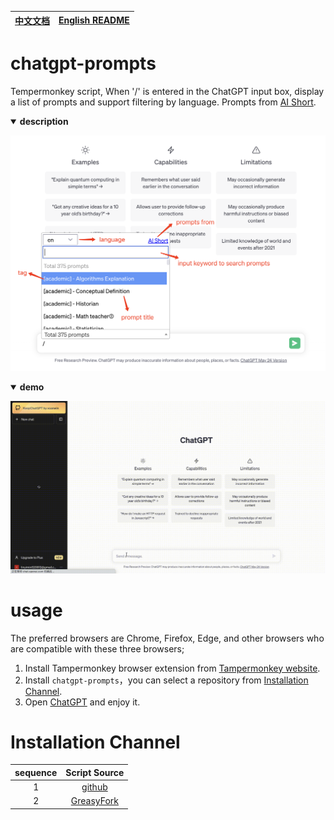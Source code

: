 | [中文文档](./README.md) | [English README](./README_EN.md) |
| --- | --- |


# chatgpt-prompts

Tempermonkey script, When '/' is entered in the ChatGPT input box, display a list of prompts and support filtering by language. Prompts from [AI Short](https://www.aishort.top/).

<details open>
  <summary style='cursor: pointer'><strong>description</strong></summary>

![](./assets/deac.png)
</details>

<details open>
  <summary style='cursor: pointer'><strong>demo</strong></summary>

![](./assets/usage.gif)
</details>



# usage

The preferred browsers are Chrome, Firefox, Edge, and other browsers who are compatible with these three browsers;

1. Install Tampermonkey browser extension from [ Tampermonkey website](https://www.tampermonkey.net/).
2. Install `chatgpt-prompts`，you can select a repository from [Installation Channel](#Installation-Channel).
3. Open [ChatGPT](https://chat.openai.com/) and enjoy it.


# Installation Channel

| sequence | Script Source |
| :---: | :---: |
| 1 | [github](https://raw.githubusercontent.com/linyimin0812/chatgpt-prompts/v1.0.0/chatgpt-prompt.user.js) |
| 2 | [GreasyFork](https://greasyfork.org/zh-CN/scripts/467943-chatgpt-prompts) |


